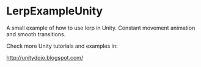 # LerpExampleUnity
A small example of how to use lerp in Unity. Constant movement animation and smooth transitions.

Check more Unity tutorials and examples in:

http://unitydojo.blogspot.com/
